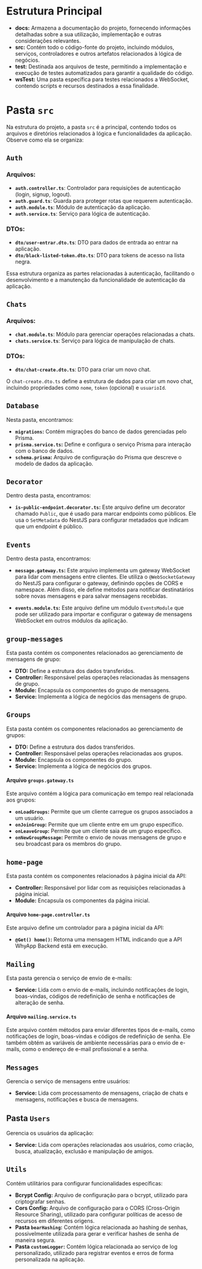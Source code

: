 # Estrutura Principal


- **docs:** Armazena a documentação do projeto, fornecendo informações detalhadas sobre a sua utilização, implementação e outras considerações relevantes.
- **src:** Contém todo o código-fonte do projeto, incluindo módulos, serviços, controladores e outros artefatos relacionados à lógica de negócios.
- **test:** Destinada aos arquivos de teste, permitindo a implementação e execução de testes automatizados para garantir a qualidade do código.
- **wsTest:** Uma pasta específica para testes relacionados a WebSocket, contendo scripts e recursos destinados a essa finalidade.

# Pasta `src`

Na estrutura do projeto, a pasta `src` é a principal, contendo todos os arquivos e diretórios relacionados à lógica e funcionalidades da aplicação. Observe como ela se organiza:

## `Auth`

### Arquivos:

- **`auth.controller.ts`**: Controlador para requisições de autenticação (login, signup, logout).
- **`auth.guard.ts`**: Guarda para proteger rotas que requerem autenticação.
- **`auth.module.ts`**: Módulo de autenticação da aplicação.
- **`auth.service.ts`**: Serviço para lógica de autenticação.

### DTOs:

- **`dto/user-entrar.dto.ts`**: DTO para dados de entrada ao entrar na aplicação.
- **`dto/black-listed-token.dto.ts`**: DTO para tokens de acesso na lista negra.

Essa estrutura organiza as partes relacionadas à autenticação, facilitando o desenvolvimento e a manutenção da funcionalidade de autenticação da aplicação.

## `Chats`

### Arquivos:

- **`chat.module.ts`**: Módulo para gerenciar operações relacionadas a chats.
- **`chats.service.ts`**: Serviço para lógica de manipulação de chats.

### DTOs:

- **`dto/chat-create.dto.ts`**: DTO para criar um novo chat.

O `chat-create.dto.ts` define a estrutura de dados para criar um novo chat, incluindo propriedades como `nome`, `token` (opcional) e `usuarioId`.

## `Database`

Nesta pasta, encontramos:

- **`migrations`:** Contém migrações do banco de dados gerenciadas pelo Prisma.
- **`prisma.service.ts`:** Define e configura o serviço Prisma para interação com o banco de dados.
- **`schema.prisma`:** Arquivo de configuração do Prisma que descreve o modelo de dados da aplicação.

## `Decorator`

Dentro desta pasta, encontramos:

- **`is-public-endpoint.decorator.ts`:** Este arquivo define um decorator chamado `Public`, que é usado para marcar endpoints como públicos. Ele usa o `SetMetadata` do NestJS para configurar metadados que indicam que um endpoint é público.

## `Events`

Dentro desta pasta, encontramos:

- **`message.gateway.ts`:** Este arquivo implementa um gateway WebSocket para lidar com mensagens entre clientes. Ele utiliza o `@WebSocketGateway` do NestJS para configurar o gateway, definindo opções de CORS e namespace. Além disso, ele define métodos para notificar destinatários sobre novas mensagens e para salvar mensagens recebidas.

- **`events.module.ts`:** Este arquivo define um módulo `EventsModule` que pode ser utilizado para importar e configurar o gateway de mensagens WebSocket em outros módulos da aplicação.

## `group-messages`

Esta pasta contém os componentes relacionados ao gerenciamento de mensagens de grupo:

- **DTO:** Define a estrutura dos dados transferidos.
- **Controller:** Responsável pelas operações relacionadas às mensagens de grupo.
- **Module:** Encapsula os componentes do grupo de mensagens.
- **Service:** Implementa a lógica de negócios das mensagens de grupo.

## `Groups`

Esta pasta contém os componentes relacionados ao gerenciamento de grupos:

- **DTO:** Define a estrutura dos dados transferidos.
- **Controller:** Responsável pelas operações relacionadas aos grupos.
- **Module:** Encapsula os componentes do grupo.
- **Service:** Implementa a lógica de negócios dos grupos.

#### Arquivo `groups.gateway.ts`

Este arquivo contém a lógica para comunicação em tempo real relacionada aos grupos:

- **`onLoadGroups`:** Permite que um cliente carregue os grupos associados a um usuário.
- **`onJoinGroup`:** Permite que um cliente entre em um grupo específico.
- **`onLeaveGroup`:** Permite que um cliente saia de um grupo específico.
- **`onNewGroupMessage`:** Permite o envio de novas mensagens de grupo e seu broadcast para os membros do grupo.

## `home-page`

Esta pasta contém os componentes relacionados à página inicial da API:

- **Controller:** Responsável por lidar com as requisições relacionadas à página inicial.
- **Module:** Encapsula os componentes da página inicial.

#### Arquivo `home-page.controller.ts`

Este arquivo define um controlador para a página inicial da API:

- **`@Get() home()`:** Retorna uma mensagem HTML indicando que a API WhyApp Backend está em execução.

## `Mailing`

Esta pasta gerencia o serviço de envio de e-mails:

- **Service:** Lida com o envio de e-mails, incluindo notificações de login, boas-vindas, códigos de redefinição de senha e notificações de alteração de senha.

#### Arquivo `mailing.service.ts`

Este arquivo contém métodos para enviar diferentes tipos de e-mails, como notificações de login, boas-vindas e códigos de redefinição de senha. Ele também obtém as variáveis de ambiente necessárias para o envio de e-mails, como o endereço de e-mail profissional e a senha.

## `Messages`

Gerencia o serviço de mensagens entre usuários:

- **Service:** Lida com processamento de mensagens, criação de chats e mensagens, notificações e busca de mensagens.

## Pasta `Users`

Gerencia os usuários da aplicação:

- **Service:** Lida com operações relacionadas aos usuários, como criação, busca, atualização, exclusão e manipulação de amigos.

## `Utils`

Contém utilitários para configurar funcionalidades específicas:

- **Bcrypt Config:** Arquivo de configuração para o bcrypt, utilizado para criptografar senhas.
- **Cors Config:** Arquivo de configuração para o CORS (Cross-Origin Resource Sharing), utilizado para configurar políticas de acesso de recursos em diferentes origens.
- **Pasta `bearHashing`:** Contém lógica relacionada ao hashing de senhas, possivelmente utilizada para gerar e verificar hashes de senha de maneira segura.
- **Pasta `customLogger`:** Contém lógica relacionada ao serviço de log personalizado, utilizado para registrar eventos e erros de forma personalizada na aplicação.
